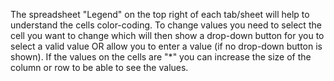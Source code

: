 The spreadsheet "Legend" on the top right of each tab/sheet will help to understand the cells color-coding. To change values you need to select the cell you want to change which will then show a drop-down button for you to select a valid value OR allow you to enter a value (if no drop-down button is shown). If the values on the cells are "*" you can increase the size of the column or row to be able to see the values.

